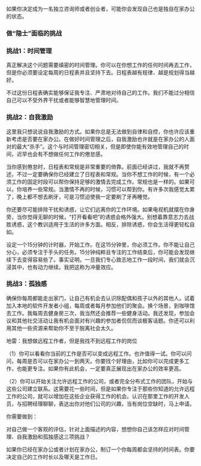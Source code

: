 如果你决定成为一名独立咨询师或者创业者，可能你会发现自己也是独自在家办公的状态。

### 做“隐士”面临的挑战

### 挑战1：时间管理

真正解决这个问题需要缜密的时间管理。你可以在你想工作的任何时间再去工作，但是你必须要设定每周的日程表并且坚持下去。日程表越有规律、越是规划得当越好。

不过这份日程表确实能够保证我专注、严肃地对待自己的工作。我们不能过分相信自己可以不受外界干扰或者能够智慧地管理时间。

### 挑战2：自我激励

这里我只想说说自我激励的方式。如果你总是无法做到自律和自控，你也许应该重新考虑是否要在家办公。在做好时间管理之后，自我激励也许就是在家办公的人面对的最大“杀手”。这个与时间管理密切相关，但是即使你能有效地管理自己的时间，迟早也会有不想做任何工作的倦怠感。

当你感到倦怠时，日程表和常规是非常重要的倚靠。前面已经讲过，我就不再赘述，不过一定要确保你已经建立了日程表和常规。当你不想工作的时候，有一个必须工作的固定时段可以帮你保持足够的激情去完成工作。常规也是一样的。如果可以，你培养一些常规。当激情不再的时候，习惯可以帮到你。有许多次我感觉太累了，晚上都不想去刷牙，可是习惯迫使我一定要刷了牙再睡觉。

你还要尽可能排除干扰和诱惑，让它们远离你的工作环境。如果电视机就摆在你身旁，当你觉得无聊的时候，“打开看看吧”的诱惑会格外强大。别想着靠意志力去战胜诱惑，这个教训适用于生活的许多方面。相反，排除诱惑，你会生活得更轻松自如。

设定一个15分钟的计时器，开始工作。在这15分钟里，你必须工作。你不能让自己分心，必须专注于手头的任务。15分钟纯粹且专注的工作结束后，你可能会发现继续下去变得容易些了。事实证明，一旦我们专心致志地工作一段时间，我们就会沉浸其中，也有动力继续。我把这称为冲量效应。

### 挑战3：孤独感

确保你每周都能走出家门，让自己有机会去认识除配偶和孩子以外的其他人。试着加入本地的软件开发者小组，每周或者每月参加他们的聚会。换个场景，到咖啡馆去工作。我每周去健身房三次，我当然还会推荐一些健身活动。我还发现，参加会议和其他社交活动让我有机会面对有兴趣的参加者侃侃而谈极客话题。你还可以利用其他一些资源来帮助你不至于脱离社会太久。

地雷：我想做远程工作者，但是我找不到远程工作的岗位

（1）你可以看看你当前的工作是否可以变成远程工作。也许值得一试。你可以问问，每周是否可以在家办公一到两天。你要找个好理由，比如你可以完成更多工作，也能更专注。如果你有此机会，一定要真正展现出在家办公的效率更高。

（2）你可以开始关注允许远程工作的公司，或者完全分布式工作的团队，开始与这些公司建立联系。这需要花一些时间，但是如果你专注于那些你知道的允许远程工作的公司，就可以增加在这些企业获得工作的机会。认识在那里工作的开发人员，与招聘经理聊聊，表达出你对他们公司的兴趣，当有岗位空缺时，马上申请。

你需要做到：

对自己做一个客观的评估，针对上面描述的内容，想想你自己该怎样应对时间管理、自我激励和孤独感这三项挑战？

如果你已经在家办公或者计划在家办公，制订一个你每周都会坚持的时间表。你要决定自己的工作时长以及哪天是工作日。

